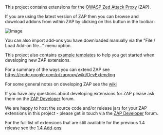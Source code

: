 This project contains extensions for the [OWASP Zed Attack Proxy](https://code.google.com/p/zaproxy) (ZAP).

If you are using the latest version of ZAP  then you can browse and download addons from within ZAP by clicking on this button in the toolbar:

![Image](https://raw.githubusercontent.com/zaproxy/zap-extensions/wiki/zap-screenshot-browse-addons.png)

You can also import add-ons you have downloaded manually via the "File / Load Add-on file..." menu option.

This project also contains [example templates](Examples.md) to help you get started when developing new ZAP extensions.

For a summary of the ways you can extend ZAP see https://code.google.com/p/zaproxy/wiki/DevExtending

For some general notes on developing ZAP see the [wiki](https://code.google.com/p/zaproxy/wiki/Development)

If you have any questions about developing extensions for ZAP please ask them on the [ZAP Developer](http://groups.google.com/group/zaproxy-develop) forum.

We are happy to host the source code and/or release jars for your ZAP extensions in this project - please get in touch via the [ZAP Developer](http://groups.google.com/group/zaproxy-develop) forum.

For the full list of extensions that are still available for the previous 1.4 release see the [1.4 Add-ons](V1Extensions.md)
